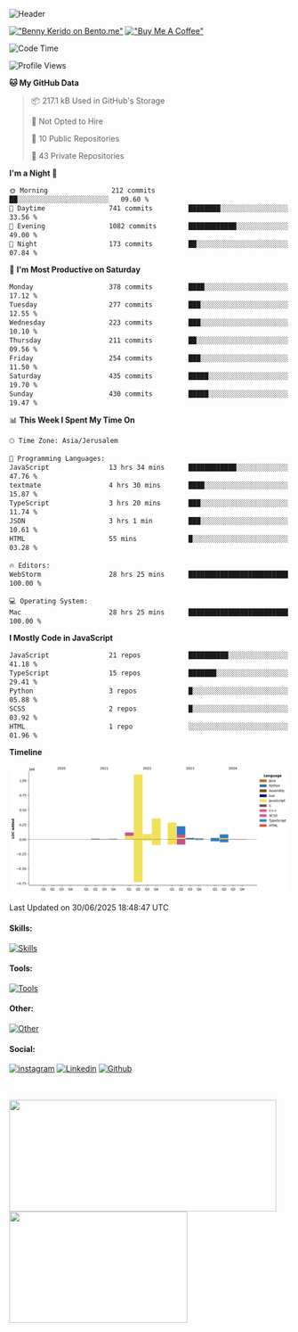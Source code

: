![Header](./header.png)

[!["Benny Kerido on Bento.me"](https://img.shields.io/badge/Benny%20Kerido-purple?logo=bento)](https://www.bento.me/bennykerido)&nbsp;[!["Buy Me A Coffee"](https://img.shields.io/badge/%F0%9F%8D%BABuy%20Me%20A%20Beer-black.svg)](https://www.buymeacoffee.com/bennykerido)
<!--START_SECTION:waka-->
![Code Time](http://img.shields.io/badge/Code%20Time-1%2C448%20hrs%2028%20mins-blue)

![Profile Views](http://img.shields.io/badge/Profile%20Views-0-blue)

**🐱 My GitHub Data** 

> 📦 217.1 kB Used in GitHub's Storage 
 > 
> 🚫 Not Opted to Hire
 > 
> 📜 10 Public Repositories 
 > 
> 🔑 43 Private Repositories 
 > 
**I'm a Night 🦉** 

```text
🌞 Morning                212 commits         ██░░░░░░░░░░░░░░░░░░░░░░░   09.60 % 
🌆 Daytime                741 commits         ████████░░░░░░░░░░░░░░░░░   33.56 % 
🌃 Evening                1082 commits        ████████████░░░░░░░░░░░░░   49.00 % 
🌙 Night                  173 commits         ██░░░░░░░░░░░░░░░░░░░░░░░   07.84 % 
```
📅 **I'm Most Productive on Saturday** 

```text
Monday                   378 commits         ████░░░░░░░░░░░░░░░░░░░░░   17.12 % 
Tuesday                  277 commits         ███░░░░░░░░░░░░░░░░░░░░░░   12.55 % 
Wednesday                223 commits         ███░░░░░░░░░░░░░░░░░░░░░░   10.10 % 
Thursday                 211 commits         ██░░░░░░░░░░░░░░░░░░░░░░░   09.56 % 
Friday                   254 commits         ███░░░░░░░░░░░░░░░░░░░░░░   11.50 % 
Saturday                 435 commits         █████░░░░░░░░░░░░░░░░░░░░   19.70 % 
Sunday                   430 commits         █████░░░░░░░░░░░░░░░░░░░░   19.47 % 
```


📊 **This Week I Spent My Time On** 

```text
🕑︎ Time Zone: Asia/Jerusalem

💬 Programming Languages: 
JavaScript               13 hrs 34 mins      ████████████░░░░░░░░░░░░░   47.76 % 
textmate                 4 hrs 30 mins       ████░░░░░░░░░░░░░░░░░░░░░   15.87 % 
TypeScript               3 hrs 20 mins       ███░░░░░░░░░░░░░░░░░░░░░░   11.74 % 
JSON                     3 hrs 1 min         ███░░░░░░░░░░░░░░░░░░░░░░   10.61 % 
HTML                     55 mins             █░░░░░░░░░░░░░░░░░░░░░░░░   03.28 % 

🔥 Editors: 
WebStorm                 28 hrs 25 mins      █████████████████████████   100.00 % 

💻 Operating System: 
Mac                      28 hrs 25 mins      █████████████████████████   100.00 % 
```

**I Mostly Code in JavaScript** 

```text
JavaScript               21 repos            ██████████░░░░░░░░░░░░░░░   41.18 % 
TypeScript               15 repos            ███████░░░░░░░░░░░░░░░░░░   29.41 % 
Python                   3 repos             █░░░░░░░░░░░░░░░░░░░░░░░░   05.88 % 
SCSS                     2 repos             █░░░░░░░░░░░░░░░░░░░░░░░░   03.92 % 
HTML                     1 repo              ░░░░░░░░░░░░░░░░░░░░░░░░░   01.96 % 
```



**Timeline**

![Lines of Code chart](https://raw.githubusercontent.com/bennykerido/bennykerido/main/assets/bar_graph.png)


 Last Updated on 30/06/2025 18:48:47 UTC
<!--END_SECTION:waka-->
#### Skills:
[![Skills](https://skillicons.dev/icons?i=js,ts,html,css,swift,kotlin,py&perline=5&theme=dark)](https://skillicons.dev)

#### Tools:
[![Tools](https://skillicons.dev/icons?i=react,nextjs,redux,nestjs,nodejs,express,sass,jquery&perline=5&theme=dark)](https://skillicons.dev)

#### Other:
[![Other](https://skillicons.dev/icons?i=bun,git,firebase,idea,postman,netlify,mongodb,materialui,figma,docker,eclipse,ps,ai,xd&perline=5&theme=dark)](https://skillicons.dev)

#### Social:
[![instagram](https://skillicons.dev/icons?i=instagram&perline=5&theme=dark)](https://www.instagram.com/bennykerido)
[![Linkedin](https://skillicons.dev/icons?i=linkedin&perline=5&theme=dark)](https://www.linkedin.com/in/bennykerido)
[![Github](https://skillicons.dev/icons?i=github&perline=5&theme=dark)](https://www.github.com/bennykerido)

<br/>
<br/>

<a href="https://github.com/bennykerido">
  <img height=200 width=480 align="center" src="https://github-readme-stats.vercel.app/api?username=bennykerido&hide=prs,contribs&show_icons=true&card_width=320" />
</a>
<a href="https://github.com/bennykerido">
  <img height=200 width=320 align="center" src="https://github-readme-stats.vercel.app/api/top-langs/?username=bennykerido&layout=compact&card_width=320" />
</a>


